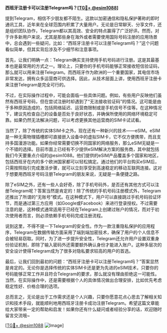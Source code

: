 **西班牙注册卡可以注册Telegram吗？[[TG💪+ @esim1088](https://t.me/s/esim1088)]**

提到Telegram，相信不少朋友都不陌生。这款以加密通信和隐私保护著称的即时通讯工具，近年来在全球范围内积累了大量用户。无论是日常聊天、分享文件，还是组织团队协作，Telegram都以其高效、安全的特点赢得了广泛好评。然而，对于许多新用户来说，尤其是那些身在海外或者需要使用国际号码注册的应用场景中，总会遇到一些疑问，比如：“西班牙注册卡可以注册Telegram吗？”这个问题看似简单，但其实背后涉及不少细节和注意事项。

首先，让我们明确一点：Telegram确实支持使用手机号码进行注册。这是其最基本也是最常用的方式之一。理论上，只要你的手机号码能够正常接收短信验证码，那么就可以用来注册Telegram。而西班牙作为欧洲的一个重要国家，其电信市场非常发达，拥有众多运营商可供选择。因此，从技术层面上讲，使用西班牙注册卡来注册Telegram是完全可行的。

不过，在实际操作过程中，可能会面临一些具体问题。例如，有些用户反映他们虽然有西班牙号码，但在尝试注册时却遇到了“无法接收验证码”的情况。这可能是由于多种原因造成的，包括网络延迟、运营商限制或是手机信号不佳等。在这种情况下，建议先检查自己的设备是否处于良好状态，并确保所使用的网络环境稳定可靠。如果仍然无法解决问题，可以考虑更换其他运营商的SIM卡试试看。

当然了，除了传统的实体SIM卡之外，现在还有一种新兴的技术——eSIM。eSIM是一种无需物理插槽即可直接嵌入设备中的虚拟SIM卡，它不仅方便携带，而且支持多国漫游功能。如果你经常需要切换不同国家的网络服务，那么eSIM无疑是一个不错的选择。目前市面上已经有不少提供eSIM解决方案的服务商，其中就包括我们今天要重点介绍的@esim1088。他们提供的eSIM产品覆盖多个国家和地区，包括西班牙在内的多个欧洲国家都可以轻松搞定。通过他们的平台购买eSIM后，只需按照指引完成激活步骤，就可以立刻享受到高速稳定的移动互联网连接。这对于想要用西班牙号码注册Telegram的朋友来说，无疑是一条便捷之路。

除了eSIM之外，还有一些人会好奇，除了手机号码外，是否还有其他方式可以注册Telegram呢？答案当然是肯定的！除了传统的手机号码注册模式外，Telegram还推出了所谓的“无账号”模式。在这种模式下，用户可以直接跳过手机号码验证环节，而是通过第三方应用（如Google或Facebook）来进行登录授权。不过需要注意的是，这种模式通常适用于已经在Telegram上创建过账户的情况，而对于初次使用者而言，则必须依赖手机号码完成注册流程。

说到这里，不得不提一下Telegram的安全性。作为一款注重隐私保护的应用程序，Telegram在数据传输方面采用了端到端加密技术，确保了用户的个人信息不会被轻易窃取。同时，为了进一步提升安全性，Telegram还允许用户设置双重身份验证机制，即除了输入密码外还需要额外确认身份才能进入账户。这种多层次的安全设计使得Telegram成为了很多对隐私要求较高的用户的首选。

最后，让我们回到最初的问题：“西班牙注册卡可以注册Telegram吗？”答案显然是肯定的。无论你是选择传统的实体SIM卡还是更为先进的eSIM技术，只要你的号码能够正常工作并且符合Telegram的要求，那么就没有理由拒绝这一可能性。当然，在实际操作中，还是需要根据个人的具体情况做出合理安排，比如优先考虑稳定性好、价格合理的选项。

总而言之，无论是出于工作需求还是个人兴趣，只要你愿意花点心思去了解相关知识和技术手段，就能顺利地用西班牙注册卡成功注册Telegram。希望这篇文章能给大家带来一定的帮助和启发！如果你还有什么疑问或者经验分享的话，欢迎随时留言交流哦~

[[TG💪+ @esim1088](https://t.me/s/esim1088) ![Image](https://i.postimg.cc/4NQfJmqS/Snipaste-2025-05-13-00-14-12.png)]